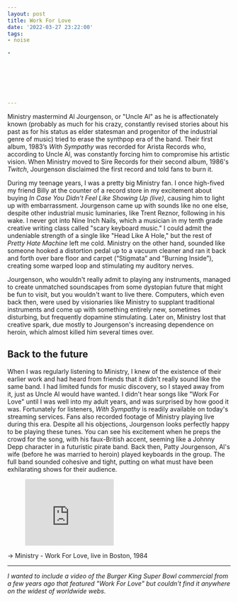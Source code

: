 ```yaml
---
layout: post
title: Work For Love
date: '2022-03-27 23:22:00'
tags:
- noise

- 







---
```


Ministry mastermind Al Jourgenson, or "Uncle Al" as he is affectionately known (probably as much for his crazy, constantly revised stories about his past as for his status as elder statesman and progenitor of the industrial genre of music) tried to erase the synthpop era of the band. Their first album, 1983’s _With Sympathy_ was recorded for Arista Records who, according to Uncle Al, was constantly forcing him to compromise his artistic vision. When Ministry moved to Sire Records for their second album, 1986's _Twitch_, Jourgenson disclaimed the first record and told fans to burn it.

During my teenage years, I was a pretty big Ministry fan. I once high-fived my friend Billy at the counter of a record store in my excitement about buying _In Case You Didn't Feel Like Showing Up (live)_, causing him to light up with embarrassment. Jourgenson came up with sounds like no one else, despite other industrial music luminaries, like Trent Reznor, following in his wake. I never got into Nine Inch Nails, which a musician in my tenth grade creative writing class called "scary keyboard music." I could admit the undeniable strength of a single like "Head Like A Hole," but the rest of _Pretty Hate Machine_ left me cold. Ministry on the other hand, sounded like someone hooked a distortion pedal up to a vacuum cleaner and ran it back and forth over bare floor and carpet (“Stigmata” and “Burning Inside”), creating some warped loop and stimulating my auditory nerves.

Jourgenson, who wouldn't really admit to playing any instruments, managed to create unmatched soundscapes from some dystopian future that might be fun to visit, but you wouldn't want to live there. Computers, which even back then, were used by visionaries like Ministry to supplant traditional instruments and come up with something entirely new, sometimes disturbing, but frequently dopamine stimulating. Later on, Ministry lost that creative spark, due mostly to Jourgenson's increasing dependence on heroin, which almost killed him several times over.

## Back to the future

When I was regularly listening to Ministry, I knew of the existence of their earlier work and had heard from friends that it didn't really sound like the same band. I had limited funds for music discovery, so I stayed away from it, just as Uncle Al would have wanted. I didn't hear songs like "Work For Love" until I was well into my adult years, and was surprised by how good it was. Fortunately for listeners, _With Sympathy_ is readily available on today's streaming services. Fans also recorded footage of Ministry playing live during this era. Despite all his objections, Jourgenson looks perfectly happy to be playing these tunes. You can see his excitement when he preps the crowd for the song, with his faux-British accent, seeming like a Johnny Depp character in a futuristic pirate band. Back then, Patty Jourgenson, Al's wife (before he was married to heroin) played keyboards in the group. The full band sounded cohesive and tight, putting on what must have been exhilarating shows for their audience.

<figure class="kg-card kg-embed-card"><iframe width="200" height="150" src="https://www.youtube.com/embed/Ij1GeZGxhds?feature=oembed" frameborder="0" allow="accelerometer; autoplay; clipboard-write; encrypted-media; gyroscope; picture-in-picture" allowfullscreen></iframe></figure>

→ Ministry - Work For Love, live in Boston, 1984

* * *

_I wanted to include a video of the Burger King Super Bowl commercial from a few years ago that featured "Work For Love" but couldn't find it anywhere on the widest of worldwide webs._

